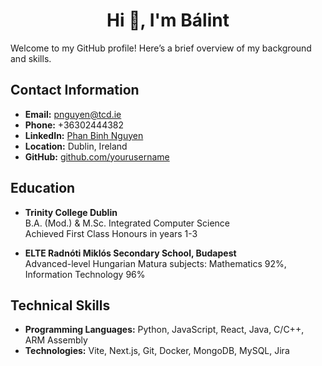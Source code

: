 <h1 align="center">Hi 👋, I'm Bálint</h1>

Welcome to my GitHub profile! Here’s a brief overview of my background and skills.

## Contact Information

- **Email:** [pnguyen@tcd.ie](mailto:pnguyen@tcd.ie)
- **Phone:** +36302444382
- **LinkedIn:** [Phan Binh Nguyen](https://www.linkedin.com/in/phan-binh-nguyen)
- **Location:** Dublin, Ireland
- **GitHub:** [github.com/yourusername](https://github.com/yourusername)

## Education

- **Trinity College Dublin**  
  B.A. (Mod.) & M.Sc. Integrated Computer Science  
  Achieved First Class Honours in years 1-3

- **ELTE Radnóti Miklós Secondary School, Budapest**  
  Advanced-level Hungarian Matura subjects: Mathematics 92%, Information Technology 96%

## Technical Skills

- **Programming Languages:** Python, JavaScript, React, Java, C/C++, ARM Assembly
- **Technologies:** Vite, Next.js, Git, Docker, MongoDB, MySQL, Jira
